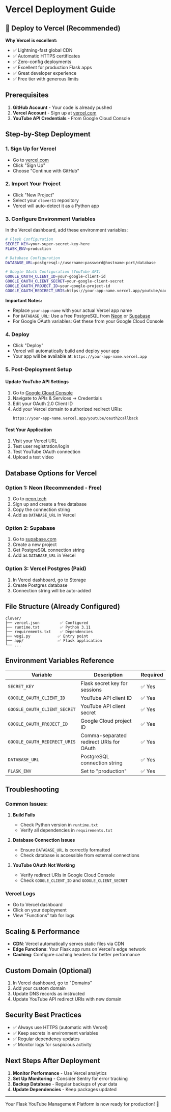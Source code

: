 # Vercel Deployment Guide

## 🚀 Deploy to Vercel (Recommended)

**Why Vercel is excellent:**
- ✅ Lightning-fast global CDN
- ✅ Automatic HTTPS certificates
- ✅ Zero-config deployments
- ✅ Excellent for production Flask apps
- ✅ Great developer experience
- ✅ Free tier with generous limits

## Prerequisites

1. **GitHub Account** - Your code is already pushed
2. **Vercel Account** - Sign up at [vercel.com](https://vercel.com)
3. **YouTube API Credentials** - From Google Cloud Console

## Step-by-Step Deployment

### 1. Sign Up for Vercel
- Go to [vercel.com](https://vercel.com)
- Click "Sign Up"
- Choose "Continue with GitHub"

### 2. Import Your Project
- Click "New Project"
- Select your `clover11` repository
- Vercel will auto-detect it as a Python app

### 3. Configure Environment Variables
In the Vercel dashboard, add these environment variables:

```bash
# Flask Configuration
SECRET_KEY=your-super-secret-key-here
FLASK_ENV=production

# Database Configuration
DATABASE_URL=postgresql://username:password@hostname:port/database

# Google OAuth Configuration (YouTube API)
GOOGLE_OAUTH_CLIENT_ID=your-google-client-id
GOOGLE_OAUTH_CLIENT_SECRET=your-google-client-secret
GOOGLE_OAUTH_PROJECT_ID=your-google-project-id
GOOGLE_OAUTH_REDIRECT_URIS=https://your-app-name.vercel.app/youtube/oauth2callback
```

**Important Notes:**
- Replace `your-app-name` with your actual Vercel app name
- For `DATABASE_URL`: Use a free PostgreSQL from [Neon](https://neon.tech) or [Supabase](https://supabase.com)
- For Google OAuth variables: Get these from your Google Cloud Console

### 4. Deploy
- Click "Deploy"
- Vercel will automatically build and deploy your app
- Your app will be available at: `https://your-app-name.vercel.app`

### 5. Post-Deployment Setup

#### Update YouTube API Settings
1. Go to [Google Cloud Console](https://console.cloud.google.com)
2. Navigate to APIs & Services → Credentials
3. Edit your OAuth 2.0 Client ID
4. Add your Vercel domain to authorized redirect URIs:
   ```
   https://your-app-name.vercel.app/youtube/oauth2callback
   ```

#### Test Your Application
1. Visit your Vercel URL
2. Test user registration/login
3. Test YouTube OAuth connection
4. Upload a test video

## Database Options for Vercel

### Option 1: Neon (Recommended - Free)
1. Go to [neon.tech](https://neon.tech)
2. Sign up and create a free database
3. Copy the connection string
4. Add as `DATABASE_URL` in Vercel

### Option 2: Supabase
1. Go to [supabase.com](https://supabase.com)
2. Create a new project
3. Get PostgreSQL connection string
4. Add as `DATABASE_URL` in Vercel

### Option 3: Vercel Postgres (Paid)
1. In Vercel dashboard, go to Storage
2. Create Postgres database
3. Connection string will be auto-added

## File Structure (Already Configured)

```
clover/
├── vercel.json         ✅ Configured
├── runtime.txt         ✅ Python 3.11
├── requirements.txt    ✅ Dependencies
├── wsgi.py            ✅ Entry point
├── app/               ✅ Flask application
└── ...
```

## Environment Variables Reference

| Variable | Description | Required |
|----------|-------------|----------|
| `SECRET_KEY` | Flask secret key for sessions | ✅ Yes |
| `GOOGLE_OAUTH_CLIENT_ID` | YouTube API client ID | ✅ Yes |
| `GOOGLE_OAUTH_CLIENT_SECRET` | YouTube API client secret | ✅ Yes |
| `GOOGLE_OAUTH_PROJECT_ID` | Google Cloud project ID | ✅ Yes |
| `GOOGLE_OAUTH_REDIRECT_URIS` | Comma-separated redirect URIs for OAuth | ✅ Yes |
| `DATABASE_URL` | PostgreSQL connection string | ✅ Yes |
| `FLASK_ENV` | Set to "production" | ✅ Yes |

## Troubleshooting

### Common Issues:

1. **Build Fails**
   - Check Python version in `runtime.txt`
   - Verify all dependencies in `requirements.txt`

2. **Database Connection Issues**
   - Ensure `DATABASE_URL` is correctly formatted
   - Check database is accessible from external connections

3. **YouTube OAuth Not Working**
   - Verify redirect URIs in Google Cloud Console
   - Check `GOOGLE_CLIENT_ID` and `GOOGLE_CLIENT_SECRET`

### Vercel Logs
- Go to Vercel dashboard
- Click on your deployment
- View "Functions" tab for logs

## Scaling & Performance

- **CDN**: Vercel automatically serves static files via CDN
- **Edge Functions**: Your Flask app runs on Vercel's edge network
- **Caching**: Configure caching headers for better performance

## Custom Domain (Optional)

1. In Vercel dashboard, go to "Domains"
2. Add your custom domain
3. Update DNS records as instructed
4. Update YouTube API redirect URIs with new domain

## Security Best Practices

- ✅ Always use HTTPS (automatic with Vercel)
- ✅ Keep secrets in environment variables
- ✅ Regular dependency updates
- ✅ Monitor logs for suspicious activity

## Next Steps After Deployment

1. **Monitor Performance** - Use Vercel analytics
2. **Set Up Monitoring** - Consider Sentry for error tracking
3. **Backup Database** - Regular backups of your data
4. **Update Dependencies** - Keep packages updated

---

Your Flask YouTube Management Platform is now ready for production! 🎉
